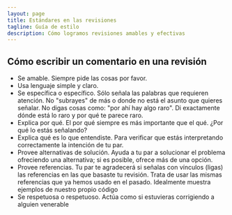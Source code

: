 ```yaml
---
layout: page
title: Estándares en las revisiones
tagline: Guía de estilo
description: Cómo logramos revisiones amables y efectivas
---
```


## Cómo escribir un comentario en una revisión

- Se amable. Siempre pide las cosas por favor.
- Usa lenguaje simple y claro.
- Se específica o específico. Sólo señala las palabras que requieren atención. No "subrayes" de más
o donde no está el asunto que quieres señalar. No digas cosas como: "por ahí hay algo raro". Di
exactamente  dónde está lo raro y por qué te parece raro.
- Explica por qué. El por qué siempre es más importante que el qué. ¿Por qué lo estás señalando?
- Explica qué es lo que entendiste. Para verificar que estás interpretando correctamente la
intención de tu par.
- Provee alternativas de solución. Ayuda a tu par a solucionar el problema ofreciendo una
alternativa; si es posible, ofrece más de una opción.
- Provee referencias. Tu par te agradecerá si señalas con vínculos (ligas) las referencias en las
que basaste tu revisión. Trata de usar las mismas referencias que ya hemos usado en el pasado.
Idealmente muestra ejemplos de nuestro propio código
- Se respetuosa o respetuoso. Actúa como si estuvieras corrigiendo a alguien venerable
